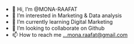 - 👋 Hi, I’m @MONA-RAAFAT
- 👀 I’m interested in Marketing & Data analysis
- 🌱 I’m currently learning Digital Marketing
- 💞️ I’m looking to collaborate on Github
- 📫 How to reach me ...mona.raafat@gmail.com

<!---
MONA-RAAFAT/MONA-RAAFAT is a ✨ special ✨ repository because its `README.md` (this file) appears on your GitHub profile.
You can click the Preview link to take a look at your changes.
--->
